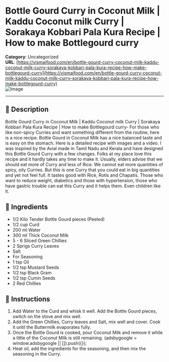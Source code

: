 # Bottle Gourd Curry in Coconut Milk | Kaddu Coconut milk Curry | Sorakaya Kobbari Pala Kura Recipe | How to make Bottlegourd curry

**Category**: Uncategorized  
**URL**: [https://vismaifood.com/en/bottle-gourd-curry-coconut-milk-kaddu-coconut-milk-curry-sorakaya-kobbari-pala-kura-recipe-how-make-bottlegourd-curry](https://vismaifood.com/en/bottle-gourd-curry-coconut-milk-kaddu-coconut-milk-curry-sorakaya-kobbari-pala-kura-recipe-how-make-bottlegourd-curry)  
![Image](https://vismaifood.com/storage/app/uploads/public/1e8/bd5/6c7/thumb__1200_0_0_0_auto.jpg)

---

## 📝 Description
Bottle Gourd Curry in Coconut Milk | Kaddu Coconut milk Curry | Sorakaya Kobbari Pala Kura Recipe | How to make Bottlegourd curry- For those who like non-spicy Curries and want something different from the routine, here is a nice recipe. Bottle Gourd in Coconut Milk has a nice balanced taste and is easy on the stomach. Here is a detailed recipe with images and a video. I was inspired by the Avial made in Tamil Nadu and Kerala and have designed this Bottle Gourd Curry with a few changes. Folks at my place love this recipe and it hardly takes any time to make it. Usually, elders advise that we should eat more of Curry and less of Rice. We cannot eat more quantities of spicy, oily Curries. But this is one Curry that you could eat in big quantities and yet not feel full. It tastes good with Rice, Rotis and Chapatis. Those who want to reduce weight, diabetics and those with hypertension, those who have gastric trouble can eat this Curry and it helps them. Even children like it.



## 🧂 Ingredients
- 1/2 Kilo Tender Bottle Gourd pieces (Peeled)
- 1/2 cup Curd
- 200 ml Water
- 300 ml Thick Coconut Milk
- 5 - 6 Sliced Green Chillies
- 2 Sprigs Curry Leaves
- Salt
- For Seasoning
- 1 tsp Oil
- 1/2 tsp Mustard Seeds
- 1/2 tsp Black Gram
- 1/2 tsp Cumin Seeds
- 2 Red Chillies

## 🍳 Instructions
1. Add Water to the Curd and whisk it well. Add the Bottle Gourd pieces, switch on the stove and mix well.
2. Add the Green Chillies, Curry leaves and Salt, mix well and cover. Cook it until the Buttermilk evaporates fully.
3. Once the Bottle Gourd is cooked, pour Coconut Milk and remove it while a little of the Coconut Milk is still remaining. (adsbygoogle = window.adsbygoogle || []).push({});
4. Heat oil, add the ingredients for the seasoning, and then mix the seasoning in the Curry.


